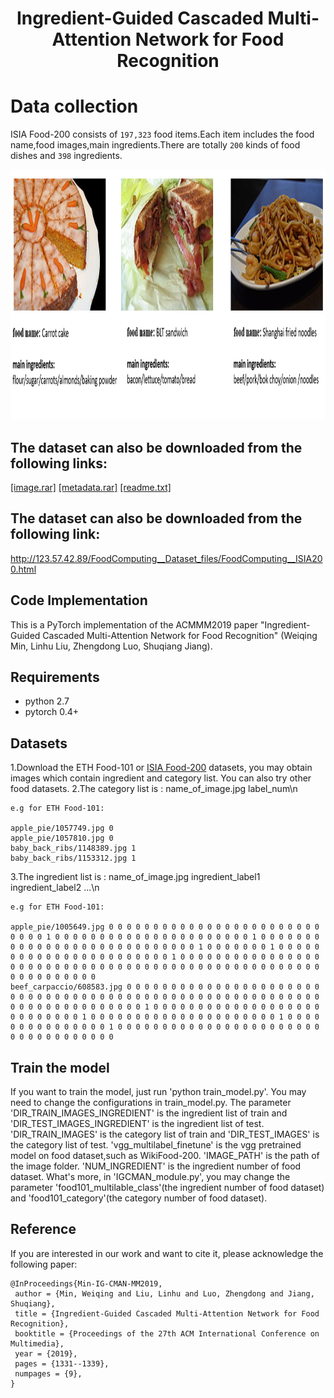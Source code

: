 # <p align="center"> Ingredient-Guided Cascaded Multi-Attention Network for Food Recognition</p>

# Data collection
ISIA Food-200 consists of `197,323` food items.Each item includes the food name,food images,main ingredients.There are totally `200` kinds of food dishes and `398` ingredients.

<img width="1000" height="400" src="sample/example.png"/>

## The dataset can also be downloaded from the following links:
[[image.rar]](https://www.google.com/?hl=zh_tw)
[[metadata.rar]](https://www.google.com/?hl=zh_tw)
[[readme.txt]](https://www.google.com/?hl=zh_tw)

## The dataset can also be downloaded from the following link:
http://123.57.42.89/FoodComputing__Dataset_files/FoodComputing__ISIA200.html

## Code Implementation
This is a PyTorch implementation of the ACMMM2019 paper "Ingredient-Guided Cascaded Multi-Attention Network for Food Recognition" (Weiqing Min, Linhu Liu, Zhengdong Luo, Shuqiang Jiang).

## Requirements
- python 2.7
- pytorch 0.4+

## Datasets
1.Download the ETH Food-101 or [ISIA Food-200](http://123.57.42.89/FoodComputing__Dataset_files/FoodComputing__ISIA200.html) datasets, you may obtain images which contain ingredient and category list. You can also try other food datasets. 
2.The category list is : 
    name_of_image.jpg label_num\n

    e.g for ETH Food-101:

    apple_pie/1057749.jpg 0
    apple_pie/1057810.jpg 0
    baby_back_ribs/1148389.jpg 1
    baby_back_ribs/1153312.jpg 1
3.The ingredient list is :
	name_of_image.jpg ingredient_label1 ingredient_label2 ...\n

	e.g for ETH Food-101:

	apple_pie/1005649.jpg 0 0 0 0 0 0 0 0 0 0 0 0 0 0 0 0 0 0 0 0 0 0 0 0 0 0 0 0 1 0 0 0 0 0 0 0 0 0 0 0 0 0 0 0 0 0 0 0 0 0 0 1 0 0 0 0 0 0 0 0 0 0 0 0 0 0 0 0 0 0 0 0 0 0 0 0 0 0 0 0 1 0 0 0 0 0 0 0 1 0 0 0 0 0 0 0 0 0 0 0 0 0 0 0 0 0 0 0 0 0 0 0 1 0 0 0 0 0 0 0 0 0 0 0 0 0 0 0 0 0 0 0 0 0 0 0 0 0 0 0 0 0 0 0 0 0 0 0 0 0 0 0 0 0 0 0 0 0 0 0 0 0 0 0 0 0 0 0 0 0 0 0 0 0
	beef_carpaccio/608583.jpg 0 0 0 0 0 0 0 0 0 0 0 0 0 0 0 0 0 0 0 0 0 0 0 0 0 0 0 0 0 0 0 0 0 0 0 0 0 0 0 0 0 0 0 0 0 0 0 0 0 0 0 0 0 0 0 0 0 0 0 0 0 0 0 0 0 0 0 0 0 0 0 0 1 0 0 0 0 0 0 0 0 0 0 0 0 0 0 0 0 0 0 0 0 0 0 0 0 0 0 0 1 0 0 0 0 0 0 0 0 0 0 0 0 0 0 0 0 0 0 0 0 0 1 0 0 0 0 0 0 0 0 0 0 0 0 0 0 0 1 0 0 0 0 0 0 0 0 0 0 0 0 0 0 0 0 0 0 0 0 0 0 0 0 0 0 0 0 0 0 0 0 0 0 0

## Train the model
If you want to train the model, just run 'python train_model.py'. You may need to change the configurations in train_model.py. The parameter 'DIR_TRAIN_IMAGES_INGREDIENT' is the ingredient list of train and 'DIR_TEST_IMAGES_INGREDIENT' is the ingredient list of test. 'DIR_TRAIN_IMAGES' is the category list of train and 'DIR_TEST_IMAGES' is the category list of test.  'vgg_multilabel_finetune' is the vgg pretrained model on food dataset,such as WikiFood-200. 'IMAGE_PATH' is the path of the image folder. 'NUM_INGREDIENT' is the ingredient number of food dataset. What's more, in 'IGCMAN_module.py', you may change the parameter 'food101_multilable_class'(the ingredient number of food dataset) and 'food101_category'(the category number of food dataset).

## Reference
If you are interested in our work and want to cite it, please acknowledge the following paper:


```
@InProceedings{Min-IG-CMAN-MM2019,
 author = {Min, Weiqing and Liu, Linhu and Luo, Zhengdong and Jiang, Shuqiang},
 title = {Ingredient-Guided Cascaded Multi-Attention Network for Food Recognition},
 booktitle = {Proceedings of the 27th ACM International Conference on Multimedia},
 year = {2019},
 pages = {1331--1339},
 numpages = {9},
} 
```
